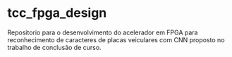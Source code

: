 # tcc_fpga_design
Repositorio para o desenvolvimento do acelerador em FPGA para reconhecimento de caracteres de placas veiculares com CNN proposto no trabalho de conclusão de curso.
